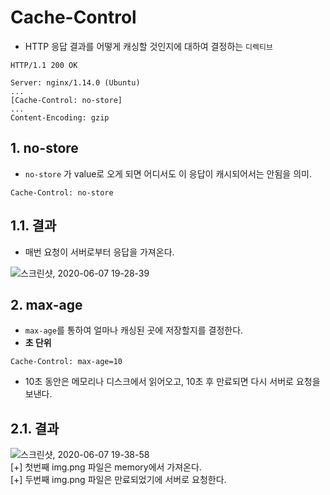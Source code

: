 

# Cache-Control  
* HTTP 응답 결과를 어떻게 캐싱할 것인지에 대하여 결정하는 `디렉티브`  

```
HTTP/1.1 200 OK

Server: nginx/1.14.0 (Ubuntu)
...
[Cache-Control: no-store] 
...
Content-Encoding: gzip
```


## 1. no-store  
* `no-store` 가 value로 오게 되면 어디서도 이 응답이 캐시되어서는 안됨을 의미.  

```
Cache-Control: no-store
```
## 1.1. 결과  
* 매번 요청이 서버로부터 응답을 가져온다.  

![스크린샷, 2020-06-07 19-28-39](https://user-images.githubusercontent.com/62331555/83966423-2043f580-a8f5-11ea-87cb-abb3f3157609.png)  


## 2. max-age  
* `max-age`를 통하여 얼마나 캐싱된 곳에 저장할지를 결정한다.  
* **초 단위**  

```
Cache-Control: max-age=10
```
* 10초 동안은 메모리나 디스크에서 읽어오고, 10초 후 만료되면 다시 서버로 요청을 보낸다.  

## 2.1. 결과  
![스크린샷, 2020-06-07 19-38-58](https://user-images.githubusercontent.com/62331555/83966688-91d07380-a8f6-11ea-9f58-8ce12da14553.png)  
[+] 첫번째 img.png 파일은 memory에서 가져온다.  
[+] 두번째 img.png 파일은 만료되었기에 서버로 요청한다.  







